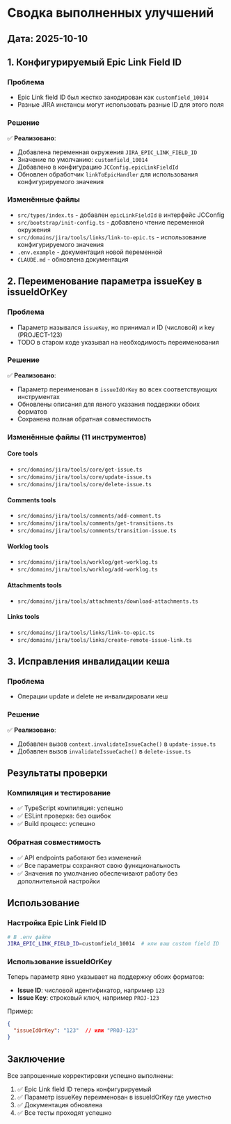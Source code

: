 # Сводка выполненных улучшений

## Дата: 2025-10-10

## 1. Конфигурируемый Epic Link Field ID

### Проблема
- Epic Link field ID был жестко закодирован как `customfield_10014`
- Разные JIRA инстансы могут использовать разные ID для этого поля

### Решение
✅ **Реализовано**:
- Добавлена переменная окружения `JIRA_EPIC_LINK_FIELD_ID`
- Значение по умолчанию: `customfield_10014`
- Добавлено в конфигурацию `JCConfig.epicLinkFieldId`
- Обновлен обработчик `linkToEpicHandler` для использования конфигурируемого значения

### Изменённые файлы
- `src/types/index.ts` - добавлен `epicLinkFieldId` в интерфейс JCConfig
- `src/bootstrap/init-config.ts` - добавлено чтение переменной окружения
- `src/domains/jira/tools/links/link-to-epic.ts` - использование конфигурируемого значения
- `.env.example` - документация новой переменной
- `CLAUDE.md` - обновлена документация

## 2. Переименование параметра issueKey в issueIdOrKey

### Проблема
- Параметр назывался `issueKey`, но принимал и ID (числовой) и key (PROJECT-123)
- TODO в старом коде указывал на необходимость переименования

### Решение
✅ **Реализовано**:
- Параметр переименован в `issueIdOrKey` во всех соответствующих инструментах
- Обновлены описания для явного указания поддержки обоих форматов
- Сохранена полная обратная совместимость

### Изменённые файлы (11 инструментов)

#### Core tools
- `src/domains/jira/tools/core/get-issue.ts`
- `src/domains/jira/tools/core/update-issue.ts`
- `src/domains/jira/tools/core/delete-issue.ts`

#### Comments tools
- `src/domains/jira/tools/comments/add-comment.ts`
- `src/domains/jira/tools/comments/get-transitions.ts`
- `src/domains/jira/tools/comments/transition-issue.ts`

#### Worklog tools
- `src/domains/jira/tools/worklog/get-worklog.ts`
- `src/domains/jira/tools/worklog/add-worklog.ts`

#### Attachments tools
- `src/domains/jira/tools/attachments/download-attachments.ts`

#### Links tools
- `src/domains/jira/tools/links/link-to-epic.ts`
- `src/domains/jira/tools/links/create-remote-issue-link.ts`

## 3. Исправления инвалидации кеша

### Проблема
- Операции update и delete не инвалидировали кеш

### Решение
✅ **Реализовано**:
- Добавлен вызов `context.invalidateIssueCache()` в `update-issue.ts`
- Добавлен вызов `invalidateIssueCache()` в `delete-issue.ts`

## Результаты проверки

### Компиляция и тестирование
- ✅ TypeScript компиляция: успешно
- ✅ ESLint проверка: без ошибок
- ✅ Build процесс: успешно

### Обратная совместимость
- ✅ API endpoints работают без изменений
- ✅ Все параметры сохраняют свою функциональность
- ✅ Значения по умолчанию обеспечивают работу без дополнительной настройки

## Использование

### Настройка Epic Link Field ID
```bash
# В .env файле
JIRA_EPIC_LINK_FIELD_ID=customfield_10014  # или ваш custom field ID
```

### Использование issueIdOrKey
Теперь параметр явно указывает на поддержку обоих форматов:
- **Issue ID**: числовой идентификатор, например `123`
- **Issue Key**: строковый ключ, например `PROJ-123`

Пример:
```json
{
  "issueIdOrKey": "123"  // или "PROJ-123"
}
```

## Заключение

Все запрошенные корректировки успешно выполнены:
1. ✅ Epic Link field ID теперь конфигурируемый
2. ✅ Параметр issueKey переименован в issueIdOrKey где уместно
3. ✅ Документация обновлена
4. ✅ Все тесты проходят успешно
